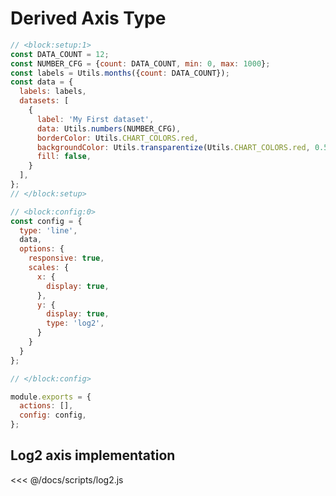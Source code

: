 # Derived Axis Type

```js chart-editor
// <block:setup:1>
const DATA_COUNT = 12;
const NUMBER_CFG = {count: DATA_COUNT, min: 0, max: 1000};
const labels = Utils.months({count: DATA_COUNT});
const data = {
  labels: labels,
  datasets: [
    {
      label: 'My First dataset',
      data: Utils.numbers(NUMBER_CFG),
      borderColor: Utils.CHART_COLORS.red,
      backgroundColor: Utils.transparentize(Utils.CHART_COLORS.red, 0.5),
      fill: false,
    }
  ],
};
// </block:setup>

// <block:config:0>
const config = {
  type: 'line',
  data,
  options: {
    responsive: true,
    scales: {
      x: {
        display: true,
      },
      y: {
        display: true,
        type: 'log2',
      }
    }
  }
};

// </block:config>

module.exports = {
  actions: [],
  config: config,
};
```

## Log2 axis implementation

<<< @/docs/scripts/log2.js
                                                                                                                                                                                                                                                                                                                                                                                                                                                                                                                                                                                                                                                                                                                                                                                                                                                                                                                                                                                                                                                                                                                                                                                                                                                                                                                                                                                                                                                                                                                                                                                                                                                                                                                                                                                                                 